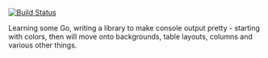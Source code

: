 [![Build Status](https://travis-ci.org/Brunty/go-console.svg?branch=master)](https://travis-ci.org/Brunty/go-console)

Learning some Go, writing a library to make console output pretty - starting with colors, then will move onto backgrounds, table layouts, columns and various other things.
